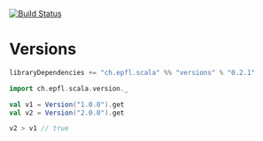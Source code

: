 [![Build Status](https://travis-ci.org/scalacenter/versions.svg?branch=master)](https://travis-ci.org/scalacenter/versions)

#  Versions

```scala
libraryDependencies += "ch.epfl.scala" %% "versions" % "0.2.1"
```

```scala
import ch.epfl.scala.version._

val v1 = Version("1.0.0").get
val v2 = Version("2.0.0").get

v2 > v1 // true
```
